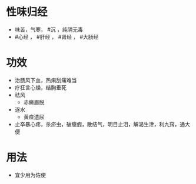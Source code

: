 # 性味归经
- 味苦，气寒， #沉 ，纯阴无毒
- #心经 ， #肝经 ， #肾经 ， #大肠经 
# 功效
- 治肠风下血，热痢刮痛难当
- 疗狂言心燥，结胸垂死
- 祛风  
    - 赤癞眉脱
- 逐水
    - 黄疸遗尿
- 止卒暴心疼，杀疥虫，破癥瘕，散结气，明目止泪，解渴生津，利九窍，通大便
# 用法
- 宜少用为佐使
